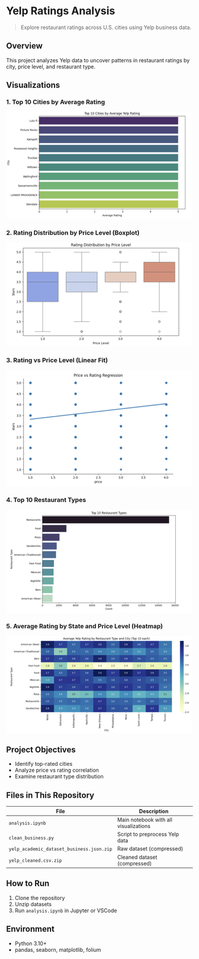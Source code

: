# Yelp Ratings Analysis

> Explore restaurant ratings across U.S. cities using Yelp business data.

## Overview
This project analyzes Yelp data to uncover patterns in restaurant ratings by city, price level, and restaurant type.

## Visualizations

### 1. Top 10 Cities by Average Rating
![Top Cities by Rating](images/top_cities_by_rating.jpg)

### 2. Rating Distribution by Price Level (Boxplot)
![Price vs Rating Boxplot](images/price_vs_rating_boxplot.jpg)

### 3. Rating vs Price Level (Linear Fit)
![Price vs Rating Regression](images/price_vs_rating_regression.jpg)

### 4. Top 10 Restaurant Types
![Top Restaurant Types](images/top_restaurant_types.jpg)

### 5. Average Rating by State and Price Level (Heatmap)
![Heatmap State Price](images/heatmap_state_price.jpg)


## Project Objectives
- Identify top-rated cities
- Analyze price vs rating correlation
- Examine restaurant type distribution

## Files in This Repository
| File | Description |
|------|-------------|
| `analysis.ipynb` | Main notebook with all visualizations |
| `clean_business.py` | Script to preprocess Yelp data |
| `yelp_academic_dataset_business.json.zip` | Raw dataset (compressed) |
| `yelp_cleaned.csv.zip` | Cleaned dataset (compressed) |

## How to Run
1. Clone the repository
2. Unzip datasets
3. Run `analysis.ipynb` in Jupyter or VSCode

## Environment
- Python 3.10+
- pandas, seaborn, matplotlib, folium

